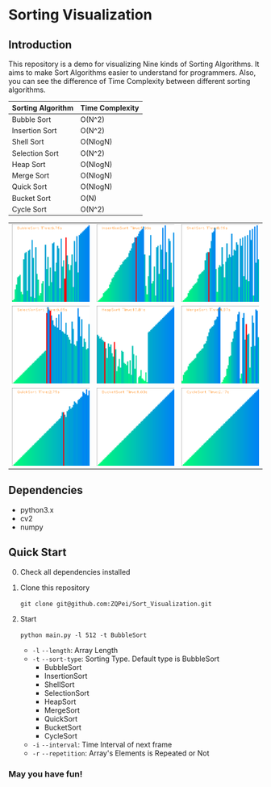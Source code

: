 # Sorting Visualization

## Introduction

This repository is a demo for visualizing Nine kinds of Sorting Algorithms. It aims to make Sort Algorithms easier to understand for programmers. Also, you can see the difference of Time Complexity between different sorting algorithms.

| Sorting Algorithm | Time Complexity |
| ----------------- | --------------- |
| Bubble Sort       | O(N^2)          |
| Insertion Sort    | O(N^2)          |
| Shell Sort        | O(NlogN)        |
| Selection Sort    | O(N^2)          |
| Heap Sort         | O(NlogN)        |
| Merge Sort        | O(NlogN)        |
| Quick Sort        | O(NlogN)        |
| Bucket Sort       | O(N)            |
| Cycle Sort        | O(N^2)          |

|                            |                            |                        |
| -------------------------- | -------------------------- | ---------------------- |
| ![](img/BubbleSort.png)    | ![](img/InsertionSort.png) | ![](img/ShellSort.png) |
| ![](img/SelectionSort.png) | ![](img/HeapSort.png)      | ![](img/MergeSort.png) |
| ![](img/QuickSort.png)     | ![](img/BucketSort.png)    | ![](img/CycleSort.png) |



## Dependencies

- python3.x
- cv2
- numpy

## Quick Start

0. Check all dependencies installed

1. Clone this repository

   `git clone git@github.com:ZQPei/Sort_Visualization.git`

2. Start

   `python main.py -l 512 -t BubbleSort`

   - `-l` `--length`: Array Length
   - `-t` `--sort-type`: Sorting Type. Default type is BubbleSort
     - BubbleSort
     - InsertionSort
     - ShellSort
     - SelectionSort
     - HeapSort
     - MergeSort
     - QuickSort
     - BucketSort
     - CycleSort
   - `-i` `--interval`: Time Interval of next frame
   - `-r` `--repetition`: Array's Elements is Repeated or Not

### May you have fun!

